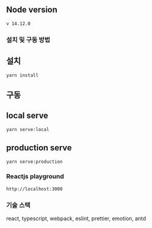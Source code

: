 ## Node version

```
v 14.12.0
```
### 설치 및 구동 방법

## 설치

```
yarn install
```

## 구동

##  local serve
```
yarn serve:local
```

##  production serve
```
yarn serve:production
```

### Reactjs playground
~~~
http://localhost:3000
~~~

### 기술 스택
react, typescript, webpack, eslint, prettier, emotion, antd

